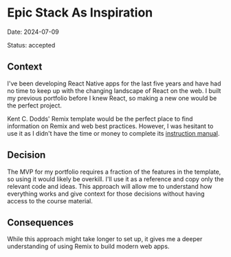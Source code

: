 # Epic Stack As Inspiration

Date: 2024-07-09

Status: accepted

## Context

I've been developing React Native apps for the last five years and have had no time to keep up with the changing
landscape of React on the web. I built my previous portfolio before I knew React, so making a new one would be the
perfect project.

Kent C. Dodds' Remix template would be the perfect place to find information on Remix and web best practices. However, I
was hesitant to use it as I didn't have the time or money to complete its [instruction manual][1].

## Decision

The MVP for my portfolio requires a fraction of the features in the template, so using it would likely be overkill. I'll
use it as a reference and copy only the relevant code and ideas. This approach will allow me to understand how
everything works and give context for those decisions without having access to the course material.

## Consequences

While this approach might take longer to set up, it gives me a deeper understanding of using Remix to build modern web
apps.

[1]: https://www.epicweb.dev/epic-stack
